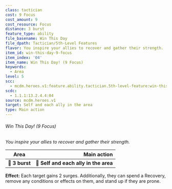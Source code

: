 ```yaml
---
class: tactician
cost: 9 Focus
cost_amount: 9
cost_resource: Focus
distance: 3 burst
feature_type: ability
file_basename: Win This Day
file_dpath: Tactician/5th-Level Features
flavor: You inspire your allies to recover and gather their strength.
item_id: win-this-day-9-focus
item_index: '04'
item_name: Win This Day! (9 Focus)
keywords:
  - Area
level: 5
scc:
  - mcdm.heroes.v1:feature.ability.tactician.5th-level-feature:win-this-day-9-focus
scdc:
  - 1.1.1:13.2.4.4:04
source: mcdm.heroes.v1
target: Self and each ally in the area
type: Main action
---
```


###### Win This Day! (9 Focus)

*You inspire your allies to recover and gather their strength.*

| **Area**       |                       **Main action** |
| -------------- | ------------------------------------: |
| **📏 3 burst** | **🎯 Self and each ally in the area** |

**Effect:** Each target gains 2 surges. Additionally, they can spend a Recovery, remove any conditions or effects on them, and stand up if they are prone.
